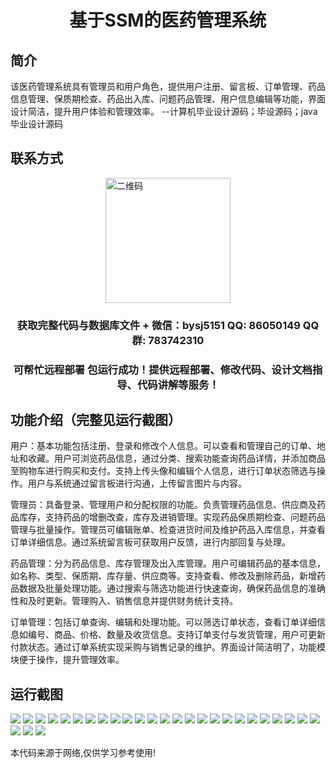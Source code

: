 <p><h1 align="center">基于SSM的医药管理系统</h1></p>

## 简介
该医药管理系统具有管理员和用户角色，提供用户注册、留言板、订单管理、药品信息管理、保质期检查、药品出入库、问题药品管理、用户信息编辑等功能，界面设计简洁，提升用户体验和管理效率。    --计算机毕业设计源码；毕设源码；java毕业设计源码


## 联系方式
<img src="https://bs-1329754181.cos.ap-shanghai.myqcloud.com/wx.jpg" alt="二维码" style="display: block; margin: 0 auto;" width="200px">
<p><h3 align="center">获取完整代码与数据库文件 + 微信：bysj5151 QQ: 86050149 QQ群: 783742310</h3></p>
<p><h3 align="center">可帮忙远程部署 包运行成功！提供远程部署、修改代码、设计文档指导、代码讲解等服务！</h3></p>

## 功能介绍（完整见运行截图）
用户：基本功能包括注册、登录和修改个人信息。可以查看和管理自己的订单、地址和收藏。用户可浏览药品信息，通过分类、搜索功能查询药品详情，并添加商品至购物车进行购买和支付。支持上传头像和编辑个人信息，进行订单状态筛选与操作。用户与系统通过留言板进行沟通，上传留言图片与内容。

管理员：具备登录、管理用户和分配权限的功能。负责管理药品信息、供应商及药品库存，支持药品的增删改查，库存及进销管理。实现药品保质期检查、问题药品管理与批量操作。管理员可编辑账单、检查进货时间及维护药品入库信息，并查看订单详细信息。通过系统留言板可获取用户反馈，进行内部回复与处理。

药品管理：分为药品信息、库存管理及出入库管理。用户可编辑药品的基本信息，如名称、类型、保质期、库存量、供应商等。支持查看、修改及删除药品，新增药品数据及批量处理功能。通过搜索与筛选功能进行快速查询，确保药品信息的准确性和及时更新。管理购入、销售信息并提供财务统计支持。

订单管理：包括订单查询、编辑和处理功能。可以筛选订单状态，查看订单详细信息如编号、商品、价格、数量及收货信息。支持订单支付与发货管理，用户可更新付款状态。通过订单系统实现采购与销售记录的维护。界面设计简洁明了，功能模块便于操作，提升管理效率。


## 运行截图
![](https://bs-1329754181.cos.ap-shanghai.myqcloud.com/ssm/DrugManagementSystem/img/001.jpg)
![](https://bs-1329754181.cos.ap-shanghai.myqcloud.com/ssm/DrugManagementSystem/img/002.jpg)
![](https://bs-1329754181.cos.ap-shanghai.myqcloud.com/ssm/DrugManagementSystem/img/003.jpg)
![](https://bs-1329754181.cos.ap-shanghai.myqcloud.com/ssm/DrugManagementSystem/img/004.jpg)
![](https://bs-1329754181.cos.ap-shanghai.myqcloud.com/ssm/DrugManagementSystem/img/005.jpg)
![](https://bs-1329754181.cos.ap-shanghai.myqcloud.com/ssm/DrugManagementSystem/img/006.jpg)
![](https://bs-1329754181.cos.ap-shanghai.myqcloud.com/ssm/DrugManagementSystem/img/007.jpg)
![](https://bs-1329754181.cos.ap-shanghai.myqcloud.com/ssm/DrugManagementSystem/img/008.jpg)
![](https://bs-1329754181.cos.ap-shanghai.myqcloud.com/ssm/DrugManagementSystem/img/009.jpg)
![](https://bs-1329754181.cos.ap-shanghai.myqcloud.com/ssm/DrugManagementSystem/img/010.jpg)
![](https://bs-1329754181.cos.ap-shanghai.myqcloud.com/ssm/DrugManagementSystem/img/011.jpg)
![](https://bs-1329754181.cos.ap-shanghai.myqcloud.com/ssm/DrugManagementSystem/img/012.jpg)
![](https://bs-1329754181.cos.ap-shanghai.myqcloud.com/ssm/DrugManagementSystem/img/013.jpg)
![](https://bs-1329754181.cos.ap-shanghai.myqcloud.com/ssm/DrugManagementSystem/img/014.jpg)
![](https://bs-1329754181.cos.ap-shanghai.myqcloud.com/ssm/DrugManagementSystem/img/015.jpg)
![](https://bs-1329754181.cos.ap-shanghai.myqcloud.com/ssm/DrugManagementSystem/img/016.jpg)
![](https://bs-1329754181.cos.ap-shanghai.myqcloud.com/ssm/DrugManagementSystem/img/017.jpg)
![](https://bs-1329754181.cos.ap-shanghai.myqcloud.com/ssm/DrugManagementSystem/img/018.jpg)
![](https://bs-1329754181.cos.ap-shanghai.myqcloud.com/ssm/DrugManagementSystem/img/019.jpg)
![](https://bs-1329754181.cos.ap-shanghai.myqcloud.com/ssm/DrugManagementSystem/img/020.jpg)
![](https://bs-1329754181.cos.ap-shanghai.myqcloud.com/ssm/DrugManagementSystem/img/021.jpg)
![](https://bs-1329754181.cos.ap-shanghai.myqcloud.com/ssm/DrugManagementSystem/img/022.jpg)
![](https://bs-1329754181.cos.ap-shanghai.myqcloud.com/ssm/DrugManagementSystem/img/023.jpg)
![](https://bs-1329754181.cos.ap-shanghai.myqcloud.com/ssm/DrugManagementSystem/img/024.jpg)
![](https://bs-1329754181.cos.ap-shanghai.myqcloud.com/ssm/DrugManagementSystem/img/025.jpg)
![](https://bs-1329754181.cos.ap-shanghai.myqcloud.com/ssm/DrugManagementSystem/img/026.jpg)
![](https://bs-1329754181.cos.ap-shanghai.myqcloud.com/ssm/DrugManagementSystem/img/027.jpg)
![](https://bs-1329754181.cos.ap-shanghai.myqcloud.com/ssm/DrugManagementSystem/img/028.jpg)

<p>本代码来源于网络,仅供学习参考使用!</p>
